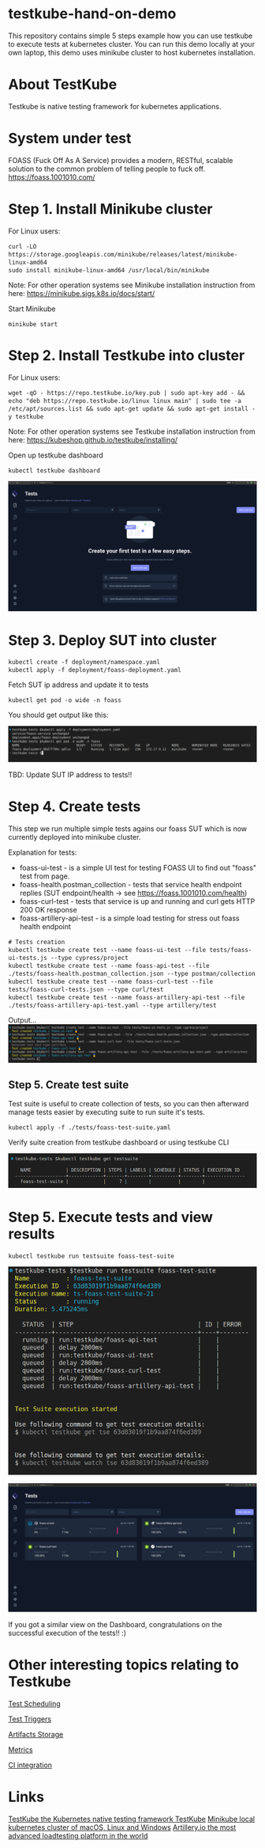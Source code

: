 # testkube-hand-on-demo
This repository contains simple 5 steps example how you can use testkube to execute tests at kubernetes cluster. You can run this demo locally at your own laptop, this demo uses minikube cluster to host kubernetes installation. 

# About TestKube 
Testkube is native testing framework for kubernetes applications.

# System under test
FOASS (Fuck Off As A Service) provides a modern, RESTful, scalable solution to the common problem of telling people to fuck off. 
https://foass.1001010.com/

# Step 1. Install Minikube cluster
For Linux users:
```
curl -LO https://storage.googleapis.com/minikube/releases/latest/minikube-linux-amd64
sudo install minikube-linux-amd64 /usr/local/bin/minikube
```
Note: For other operation systems see Minikube installation instruction from here: https://minikube.sigs.k8s.io/docs/start/

Start Minikube
```
minikube start
```

# Step 2. Install Testkube into cluster
For Linux users:
```
wget -qO - https://repo.testkube.io/key.pub | sudo apt-key add - && echo "deb https://repo.testkube.io/linux linux main" | sudo tee -a /etc/apt/sources.list && sudo apt-get update && sudo apt-get install -y testkube
```

Note: For other operation systems see Testkube installation instruction from here: https://kubeshop.github.io/testkube/installing/

Open up testkube dashboard
```
kubectl testkube dashboard
```

![Testkube dashboard](documentation/testkube-dashboard.png)

# Step 3. Deploy SUT into cluster


```
kubectl create -f deployment/namespace.yaml
kubectl apply -f deployment/foass-deployment.yaml
```

Fetch SUT ip address and update it to tests
```
kubectl get pod -o wide -n foass
```



You should get output like this: 

![Foass deployed](documentation/foass-deployed.png)


TBD: Update SUT IP address to tests!!

# Step 4. Create tests
This step we run multiple simple tests agains our foass SUT which is now currently deployed into minikube cluster.

Explanation for tests: 
- foass-ui-test - is a simple UI test for testing FOASS UI to find out "foass" test from page.
- foass-health.postman_collection - tests that service health endpoint replies (SUT endpoint/health -> see https://foass.1001010.com/health)
- foass-curl-test - tests that service is up and running and curl gets HTTP 200 OK response
- foass-artillery-api-test - is a simple load testing for stress out foass health endpoint 


```
# Tests creation
kubectl testkube create test --name foass-ui-test --file tests/foass-ui-tests.js --type cypress/project
kubectl testkube create test --name foass-api-test --file ./tests/foass-health.postman_collection.json --type postman/collection
kubectl testkube create test --name foass-curl-test --file tests/foass-curl-tests.json --type curl/test
kubectl testkube create test --name foass-artillery-api-test --file ./tests/foass-artillery-api-test.yaml --type artillery/test
```

Output...
![Tests created](documentation/tests-created.png)


## Step 5. Create test suite
Test suite is useful to create collection of tests, so you can then afterward manage tests easier by executing suite to run suite it's tests.

```
kubectl apply -f ./tests/foass-test-suite.yaml
```

Verify suite creation from testkube dashboard or using testkube CLI

![Testsuite created](documentation/testsuite-created.png)


# Step 5. Execute tests and view results
```
kubectl testkube run testsuite foass-test-suite
```

![Testrun started](documentation/testrun-started.png)

![Testrun results from dashboard](documentation/test-execution-on-going.png)

If you got a similar view on the Dashboard, congratulations on the successful execution of the tests!! :)

# Other interesting topics relating to Testkube 
[Test Scheduling](https://kubeshop.github.io/testkube/using-testkube/scheduling)

[Test Triggers](https://kubeshop.github.io/testkube/using-testkube/triggers)

[Artifacts Storage](https://kubeshop.github.io/testkube/using-testkube/artifacts-storage)

[Metrics](https://kubeshop.github.io/testkube/using-testkube/metrics)

[CI integration](https://kubeshop.github.io/testkube/integrations/testkube-automation)

# Links
[TestKube the Kubernetes native testing framework TestKube](https://kubeshop.github.io/testkube/)
[Minikube local kubernetes cluster of macOS, Linux and Windows](https://minikube.sigs.k8s.io/docs/)
[Artillery.io the most advanced loadtesting platform in the world](https://www.artillery.io/)
